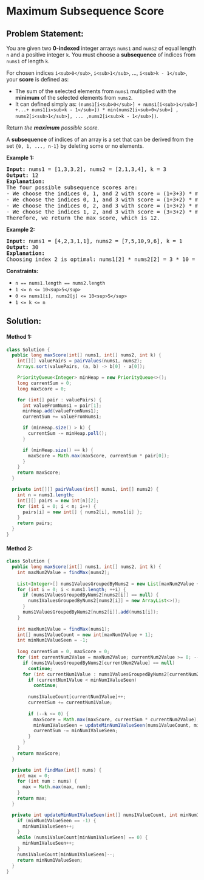 # Maximum Subsequence Score

## Problem Statement:

You are given two **0-indexed** integer arrays `nums1` and `nums2` of equal length `n` and a positive integer `k`. You must choose a **subsequence** of indices from `nums1` of length `k`.

For chosen indices `i<sub>0</sub>`, `i<sub>1</sub>`, ..., `i<sub>k - 1</sub>`, your **score** is defined as:

* The sum of the selected elements from `nums1` multiplied with the **minimum** of the selected elements from `nums2`.
* It can defined simply as: `(nums1[i<sub>0</sub>] + nums1[i<sub>1</sub>] +...+ nums1[i<sub>k - 1</sub>]) * min(nums2[i<sub>0</sub>] , nums2[i<sub>1</sub>], ... ,nums2[i<sub>k - 1</sub>])`.

Return *the **maximum** possible score.*

A **subsequence** of indices of an array is a set that can be derived from the set `{0, 1, ..., n-1}` by deleting some or no elements.

**Example 1:**

<pre><strong>Input:</strong> nums1 = [1,3,3,2], nums2 = [2,1,3,4], k = 3
<strong>Output:</strong> 12
<strong>Explanation:</strong> 
The four possible subsequence scores are:
- We choose the indices 0, 1, and 2 with score = (1+3+3) * min(2,1,3) = 7.
- We choose the indices 0, 1, and 3 with score = (1+3+2) * min(2,1,4) = 6. 
- We choose the indices 0, 2, and 3 with score = (1+3+2) * min(2,3,4) = 12. 
- We choose the indices 1, 2, and 3 with score = (3+3+2) * min(1,3,4) = 8.
Therefore, we return the max score, which is 12.
</pre>

**Example 2:**

<pre><strong>Input:</strong> nums1 = [4,2,3,1,1], nums2 = [7,5,10,9,6], k = 1
<strong>Output:</strong> 30
<strong>Explanation:</strong> 
Choosing index 2 is optimal: nums1[2] * nums2[2] = 3 * 10 = 30 is the maximum possible score.
</pre>

**Constraints:**

* `n == nums1.length == nums2.length`
* `1 <= n <= 10<sup>5</sup>`
* `0 <= nums1[i], nums2[j] <= 10<sup>5</sup>`
* `1 <= k <= n`

## Solution:

#### Method 1:

```java
class Solution {
  public long maxScore(int[] nums1, int[] nums2, int k) {
    int[][] valuePairs = pairValues(nums1, nums2);
    Arrays.sort(valuePairs, (a, b) -> b[0] - a[0]);

    PriorityQueue<Integer> minHeap = new PriorityQueue<>();
    long currentSum = 0;
    long maxScore = 0;

    for (int[] pair : valuePairs) {
      int valueFromNums1 = pair[1];
      minHeap.add(valueFromNums1);
      currentSum += valueFromNums1;

      if (minHeap.size() > k) {
        currentSum -= minHeap.poll();
      }

      if (minHeap.size() == k) {
        maxScore = Math.max(maxScore, currentSum * pair[0]);
      }
    }
    return maxScore;
  }

  private int[][] pairValues(int[] nums1, int[] nums2) {
    int n = nums1.length;
    int[][] pairs = new int[n][2];
    for (int i = 0; i < n; i++) {
      pairs[i] = new int[] { nums2[i], nums1[i] };
    }
    return pairs;
  }
}

```

#### Method 2:

```java
class Solution {
  public long maxScore(int[] nums1, int[] nums2, int k) {
    int maxNum2Value = findMax(nums2);
  
    List<Integer>[] nums1ValuesGroupedByNums2 = new List[maxNum2Value + 1];
    for (int i = 0; i < nums1.length; ++i) {
      if (nums1ValuesGroupedByNums2[nums2[i]] == null) {
        nums1ValuesGroupedByNums2[nums2[i]] = new ArrayList<>();
      }
      nums1ValuesGroupedByNums2[nums2[i]].add(nums1[i]);
    }
  
    int maxNum1Value = findMax(nums1);
    int[] nums1ValueCount = new int[maxNum1Value + 1];
    int minNum1ValueSeen = -1;
  
    long currentSum = 0, maxScore = 0;
    for (int currentNum2Value = maxNum2Value; currentNum2Value >= 0; --currentNum2Value) {
      if (nums1ValuesGroupedByNums2[currentNum2Value] == null) 
        continue;
      for (int currentNum1Value : nums1ValuesGroupedByNums2[currentNum2Value]) {
        if (currentNum1Value < minNum1ValueSeen)
          continue;
    
        nums1ValueCount[currentNum1Value]++;
        currentSum += currentNum1Value;
    
        if (--k <= 0) {
          maxScore = Math.max(maxScore, currentSum * currentNum2Value);
          minNum1ValueSeen = updateMinNum1ValueSeen(nums1ValueCount, minNum1ValueSeen);
          currentSum -= minNum1ValueSeen;
        }
      }
    }
    return maxScore;
  }

  private int findMax(int[] nums) {
    int max = 0;
    for (int num : nums) {
      max = Math.max(max, num);
    }
    return max;
  }

  private int updateMinNum1ValueSeen(int[] nums1ValueCount, int minNum1ValueSeen) {
    if (minNum1ValueSeen == -1) {
      minNum1ValueSeen++;
    }
    while (nums1ValueCount[minNum1ValueSeen] == 0) {
      minNum1ValueSeen++;
    }
    nums1ValueCount[minNum1ValueSeen]--;
    return minNum1ValueSeen;
  }
}

```
